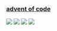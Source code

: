 ### [advent of code](https://adventofcode.com/)
![](https://img.shields.io/badge/day%20📅-17-blue)
![](https://img.shields.io/badge/stars%20⭐-27-yellow)
![](https://img.shields.io/badge/days%20completed-13-red)
![](https://github.com/KeeeN/KeeeN/actions/workflows/update_AOC_badges.yml/badge.svg)
